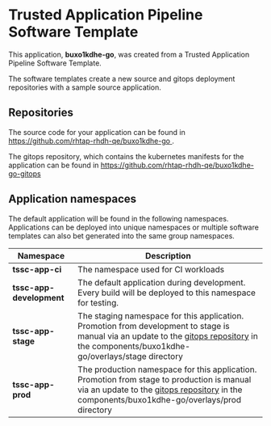 # Trusted Application Pipeline Software Template

This application, **buxo1kdhe-go**, was created from a Trusted Application Pipeline Software Template.

The software templates create a new source and gitops deployment repositories with a sample source application. 

## Repositories

The source code for your application can be found in [https://github.com/rhtap-rhdh-qe/buxo1kdhe-go ](https://github.com/rhtap-rhdh-qe/buxo1kdhe-go ).
 
The gitops repository, which contains the kubernetes manifests for the application can be found in 
[https://github.com/rhtap-rhdh-qe/buxo1kdhe-go-gitops ](https://github.com/rhtap-rhdh-qe/buxo1kdhe-go-gitops ) 

## Application namespaces 

The default application will be found in the following namespaces. Applications can be deployed into unique namespaces or multiple software templates can also bet generated into the same group namespaces.  

|  Namespace   |  Description   |  
| -------- | -------- |
| **tssc-app-ci** | The namespace used for CI workloads |
| **tssc-app-development** | The default application during development. Every build will be deployed to this namespace for testing. |
| **tssc-app-stage** | The staging namespace for this application. Promotion from development to stage is manual via an update to the [gitops repository](https://github.com/rhtap-rhdh-qe/buxo1kdhe-go-gitops ) in the components/buxo1kdhe-go/overlays/stage directory |
| **tssc-app-prod** | The production namespace for this application. Promotion from stage to production is manual via an update to the [gitops repository](https://github.com/rhtap-rhdh-qe/buxo1kdhe-go-gitops ) in the components/buxo1kdhe-go/overlays/prod directory |